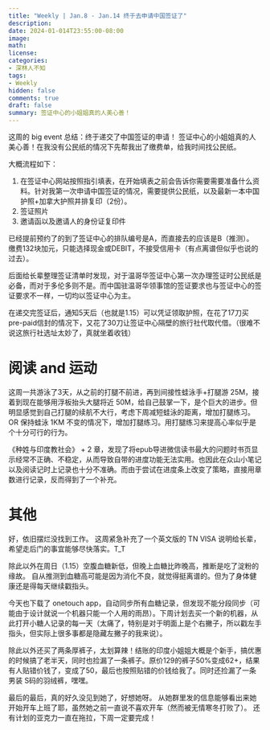 ```yaml
---
title: "Weekly | Jan.8 - Jan.14 终于去申请中国签证了"
description: 
date: 2024-01-014T23:55:00-08:00
image: 
math:
license: 
categories:
- 深林人不知
tags:
- Weekly
hidden: false
comments: true
draft: false
summary: 签证中心的小姐姐真的人美心善！
---
```


这周的 big event 总结：终于递交了中国签证的申请！
签证中心的小姐姐真的人美心善！在我没有公民纸的情况下先帮我出了缴费单，给我时间找公民纸。

大概流程如下：
1. 在签证中心网站按照指引填表，在开始填表之前会告诉你需要需要准备什么资料。针对我第一次申请中国签证的情况，需要提供公民纸，以及最新一本中国护照+加拿大护照并排复印（2份）。
2. 签证照片
3. 邀请函以及邀请人的身份证复印件

已经提前预约了的到了签证中心的排队编号是A，而直接去的应该是B（推测）。
缴费132块加元，只能选择现金或DEBIT，不接受信用卡（有点离谱但似乎也说的过去）。

后面给长辈整理签证清单时发现，对于温哥华签证中心第一次办理签证时公民纸是必备，而对于多伦多则不是。而中国驻温哥华领事馆的签证要求也与签证中心的签证要求不一样，一切均以签证中心为主。

在递交完签证后，通知5天后（也就是1.15）可以凭证领取护照，在花了17刀买pre-paid信封的情况下，又花了30刀让签证中心隔壁的旅行社代取代借。（很难不说这旅行社选址太妙了，真就坐着收钱）

# 阅读 and 运动
这周一共游泳了3天，从之前的打腿不前进，再到间接性蛙泳手+打腿游 25M，接着到现在能够用浮板抬头大腿将近 50M，给自己鼓掌一下，是个巨大的进步。但明显感觉到自己打腿的续航不大行，考虑下周减短蛙泳的距离，增加打腿练习。 OR 保持蛙泳 1KM 不变的情况下，增加打腿练习。用打腿练习来提高心率似乎是个十分可行的行为。

《种姓与印度教社会》 + 2 章，发现了将epub导进微信读书最大的问题时书页显示经常不正确、不稳定，从而导致自带的进度功能无法实用。也因此在众山小笔记以及阅读记时上记录也十分不准确。而由于尝试在进度条上改变了策略，直接用章数进行记录，反而得到了一个补充。

# 其他
好，依旧摆烂没找到工作。
这周紧急补充了一个英文版的 TN VISA 说明给长辈，希望走后门的事宜能够尽快落实。T_T

除此以外在周日（1.15）空腹血糖新低，但晚上血糖比昨晚高，推断是吃了淀粉的缘故。
自从推测到血糖高可能是因为消化不良，就觉得挺离谱的。但为了身体健康还是得每天继续戳指头。

今天也下载了 onetouch app，自动同步所有血糖记录，但发现不能分段同步（可能由于设计就说一个机器只能一个人用的雨昂）。下周计划去买一个新的机器，从此打开小糖人记录的每一天（太痛了，特别是对于明面上是个右撇子，所以戳左手指头，但实际上很多事都是隐藏左撇子的我来说）。

除此以外还买了两条厚裤子，太划算辣！结账的印度小姐姐大概是个新手，搞优惠的时候搞了老半天，同时也捡漏了一条裤子。原价129的裤子50%变成62+，结果有人贴错价钱了，变成了50，最后也按照贴错的价钱给我了。同时还捡漏了一条男装 S码的羽绒裤，嘿嘿。

最后的最后，真的好久没见到她了，好想她呀。
从她群里发的信息能够看出来她开始开车上班了耶，虽然她之前一直说不喜欢开车（然而被无情寒冬打败了）。
还有计划的亚克力一直在拖拉，下周一定要完成！



